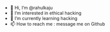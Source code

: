 - 👋 Hi, I’m @rahulkaju
- 👀 I’m interested in ethical hacking
- 🌱 I’m currently learning hacking
- 📫 How to reach me : message me on Github

<!---
rahulkaju/rahulkaju is a ✨ special ✨ repository because its `README.md` (this file) appears on your GitHub profile.
You can click the Preview link to take a look at your changes.
--->
